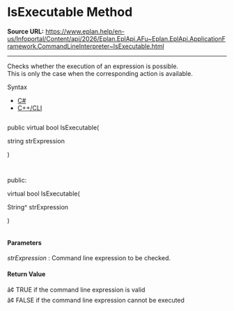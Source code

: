 # IsExecutable Method

**Source URL:** https://www.eplan.help/en-us/Infoportal/Content/api/2026/Eplan.EplApi.AFu~Eplan.EplApi.ApplicationFramework.CommandLineInterpreter~IsExecutable.html

---

Checks whether the execution of an expression is possible.  
This is only the case when the corresponding action is available.

Syntax

- [C#](#i-syntax-CS)
- [C++/CLI](#i-syntax-CPP2005)

```
```
public virtual bool IsExecutable( 

   string strExpression

)
```
```

```
```
public:

virtual bool IsExecutable( 

   String^ strExpression

)
```
```

#### Parameters

*strExpression*
:   Command line expression to be checked.

#### Return Value

â¢ TRUE if the command line expression is valid  
â¢ FALSE if the command line expression cannot be executed
